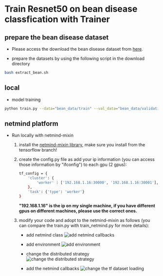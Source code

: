 # Train Resnet50 on bean disease classfication with Trainer

## prepare the bean disease dataset

* Please access the download the bean disease dataset from [here](https://github.com/AI-Lab-Makerere/ibean/).

* prepare the datasets by using the following script in the download directory
```bash
bash extract_bean.sh
```

## local

* model training
```bash
python train.py --data="bean_data/train" --val_data="bean_data/validation"
```

## netmind platform
* Run locally with netmind-mixin
    1. install the [netmind-mixin library](https://github.com/protagolabs/NetMind-Mixin/tree/feature-tf-netmind), make sure you install from the tensorflow branch!
    2. create the config.py file as add your ip information (you can access those information by "ifconfig") to each gpu (2 gpus):
        ```bash
        tf_config = {
            'cluster': {
                'worker' : ['192.168.1.16:30000', '192.168.1.16:30001'],
            },
            'task': {'type': 'worker'}
        }
        ```
        **"192.168.1.16" is the ip on my single machine, if you have different gpus on different machines, please use the correct ones.**

    2. modify your code and adopt to the netmind-mixin as follows (you can compare the train.py with train_netmind.py for more details):

        * add netmind class
            ![add netmind callbacks](imgs/netmind_01.jpg)

        * add environment
            ![add environment](imgs/netmind_02.jpg)

        * change the distributed strategy
            ![change the distributed strategy](imgs/netmind_03.jpg)

        * add  the netmind callbacks 
            ![change the tf dataset loading](imgs/netmind_06.jpg)
        




        








